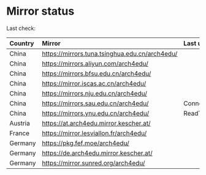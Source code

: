 <script src="./time.js"></script>
# Mirror status
Last check: <script type="text/javascript">localize(1689229539.2632744);</script>

|Country|Mirror|Last update|
|:------|:-----|:----------|
|China|https://mirrors.tuna.tsinghua.edu.cn/arch4edu/|<script type="text/javascript">localize(1689186821);</script>|
|China|https://mirrors.aliyun.com/arch4edu/|<script type="text/javascript">localize(1689143611);</script>|
|China|https://mirrors.bfsu.edu.cn/arch4edu/|<script type="text/javascript">localize(1689186821);</script>|
|China|https://mirror.iscas.ac.cn/arch4edu/|<script type="text/javascript">localize(1689186821);</script>|
|China|https://mirrors.nju.edu.cn/arch4edu/|<script type="text/javascript">localize(1689186821);</script>|
|China|https://mirrors.sau.edu.cn/arch4edu/|ConnectionError|
|China|https://mirrors.ynu.edu.cn/arch4edu/|ReadTimeout|
|Austria|https://at.arch4edu.mirror.kescher.at/|<script type="text/javascript">localize(1689186821);</script>|
|France|https://mirror.lesviallon.fr/arch4edu/|<script type="text/javascript">localize(1689186821);</script>|
|Germany|https://pkg.fef.moe/arch4edu/|<script type="text/javascript">localize(1689186821);</script>|
|Germany|https://de.arch4edu.mirror.kescher.at/|<script type="text/javascript">localize(1689186821);</script>|
|Germany|https://mirror.sunred.org/arch4edu/|<script type="text/javascript">localize(1689186821);</script>|

<script src="./tablefilter/tablefilter.js"></script>
<script src="./table.js"></script>
